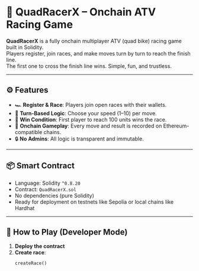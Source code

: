 # 🏁 QuadRacerX – Onchain ATV Racing Game     
       
**QuadRacerX** is a fully onchain multiplayer ATV (quad bike) racing game built in Solidity.        
Players register, join races, and make moves turn by turn to reach the finish line.     
The first one to cross the finish line wins. Simple, fun, and trustless.       
    
---    
   
## ⚙️ Features    
     
- 🏎️ **Register & Race**: Players join open races with their wallets.    
- 🧠 **Turn-Based Logic**: Choose your speed (1–10) per move.    
- 🏁 **Win Condition**: First player to reach 100 units wins the race.      
- 📜 **Onchain Gameplay**: Every move and result is recorded on Ethereum-compatible chains.   
- 🔒 **No Admins**: All logic is transparent and immutable.     
  
--- 
 
## 📦 Smart Contract  
 
- Language: Solidity `^0.8.20`  
- Contract: `QuadRacerX.sol`  
- No dependencies (pure Solidity)  
- Ready for deployment on testnets like Sepolia or local chains like Hardhat 

---

## 🚀 How to Play (Developer Mode)

1. **Deploy the contract**
2. **Create race**:
   ```solidity
   createRace()
